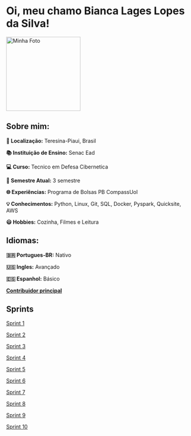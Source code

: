 # Oi, meu chamo **Bianca Lages Lopes da Silva!**

<img src="https://github.com/biancalls/BiancaLages/blob/main/Sprint_1/Evidencias/Imagem%20do%20WhatsApp%20de%202024-08-14%20%C3%A0(s)%2011.30.27_20e7c8e7.jpg" alt="Minha Foto" width="200" /><br>

## **Sobre mim:**

**📍 Localização:** Teresina-Piaui, Brasil

**📚 Instituição de Ensino:** Senac Ead

**💻 Curso:** Tecnico em Defesa Cibernetica

**👩 Semestre Atual:** 3 semestre

**🌐︎ Experiências:** Programa de Bolsas PB CompassUol

**💡 Conhecimentos:** Python, Linux, Git, SQL, Docker, Pyspark, Quicksite, AWS 

**😃 Hobbies:** Cozinha, Filmes e Leitura

## **Idiomas:**

**🇧🇷 Portugues-BR:** Nativo

**🇺🇸 Ingles:** Avançado

**🇪🇸 Espanhol:** Básico

[**Contribuidor principal**](https://github.com/biancalls)

## **Sprints**

[Sprint 1](https://github.com/biancalls/BiancaLages/tree/main/Sprint_1)

[Sprint 2](https://github.com/biancalls/BiancaLages/tree/main/Sprint_2)  

[Sprint 3](https://github.com/biancalls/BiancaLages/tree/main/Sprint_3)

[Sprint 4](https://github.com/biancalls/BiancaLages/tree/main/Sprint_4) 

[Sprint 5](https://github.com/biancalls/BiancaLages/tree/main/Sprint_5) 

[Sprint 6](https://github.com/biancalls/BiancaLages/tree/main/Sprint_6)

[Sprint 7](https://github.com/biancalls/BiancaLages/tree/main/Sprint_7)

[Sprint 8](https://github.com/biancalls/BiancaLages/tree/main/Sprint_8)

[Sprint 9](https://github.com/biancalls/BiancaLages/tree/main/Sprint_9) 

[Sprint 10](https://github.com/biancalls/BiancaLages/tree/main/Sprint_10)
